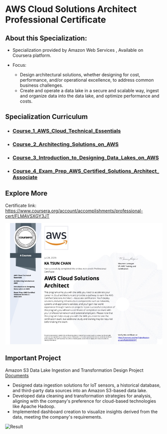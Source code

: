 # AWS Cloud Solutions Architect Professional Certificate
 
## About this Specialization:

+ Specialization provided by Amazon Web Services , Available on Coursera platform.

+ Focus: 
    + Design architectural solutions, whether designing for cost, performance, and/or operational excellence, to address common business challenges.
    + Create and operate a data lake in a secure and scalable way, ingest and organize data into the data lake, and optimize performance and costs.




## Specialization Curriculum
+ ### [Course_1_AWS_Cloud_Technical_Essentials](https://github.com/ktchan33GBC/AWS-Cloud-Solutions-Architect-Professional-Certificate/tree/main/Course_1_AWS_Cloud_Technical_Essentials)
+ ### [Course_2_Architecting_Solutions_on_AWS](https://github.com/ktchan33GBC/AWS-Cloud-Solutions-Architect-Professional-Certificate/tree/main/Course_2_Architecting_Solutions_on_AWS)
+ ### [Course_3_Introduction_to_Designing_Data_Lakes_on_AWS](https://github.com/ktchan33GBC/AWS-Cloud-Solutions-Architect-Professional-Certificate/tree/main/Course_3_Introduction_to_Designing_Data_Lakes_on_AWS)
+ ### [Course_4_Exam_Prep_AWS_Certified_Solutions_Architect_Associate](https://github.com/ktchan33GBC/AWS-Cloud-Solutions-Architect-Professional-Certificate/tree/main/Course_4_Exam_Prep_AWS_Certified_Solutions_Architect_Associate)



## Explore More
Certificate link: https://www.coursera.org/account/accomplishments/professional-cert/FLMAVSXGY3JT

![Certificate](https://github.com/ktchan33GBC/AWS-Cloud-Solutions-Architect-Professional-Certificate/blob/main/img/Specialization_Certificate_Coursera_AWS_Cloud_Solutions_Architect_Professional_Certificate.jpg)

<!-- USAGE EXAMPLES -->

## Important Project


Amazon S3 Data Lake Ingestion and Transformation Design Project
[Documents](https://github.com/ktchan33GBC/AWS-Cloud-Solutions-Architect-Professional-Certificate/tree/main/Course_3_Introduction_to_Designing_Data_Lakes_on_AWS)


+ Designed data ingestion solutions for IoT sensors, a historical database, and third-party data sources into an Amazon S3-based data lake.
+ Developed data cleaning and transformation strategies for analysis, aligning with the company's preference for cloud-based technologies like Apache Hadoop.
+ Implemented dashboard creation to visualize insights derived from the data, meeting the company's requirements.


![Result](https://github.com/ktchan33GBC/AWS-Cloud-Solutions-Architect-Professional-Certificate/blob/main/img/result_data_lake.pngg)

